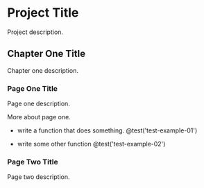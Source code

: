 # Project Title
Project description.

## Chapter One Title
Chapter one description.

### Page One Title
Page one description.

More about page one.

+ write a function that does something.
@test('test-example-01')

+ write some other function
@test('test-example-02')

### Page Two Title
Page two description.
